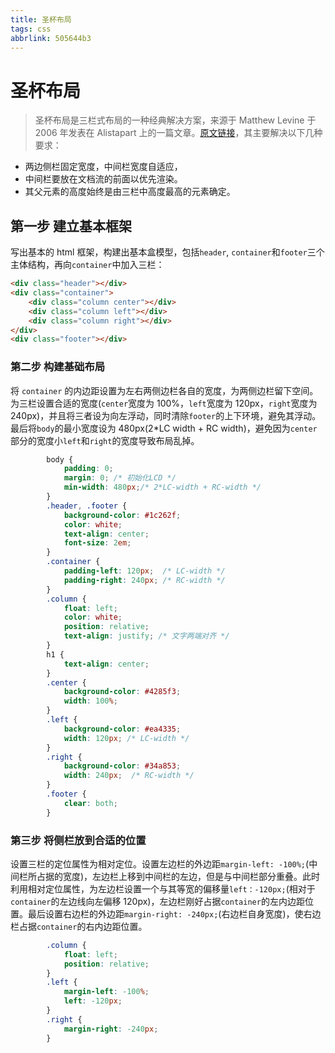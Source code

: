 ```yaml
---
title: 圣杯布局
tags: css
abbrlink: 505644b3
---
```

# 圣杯布局

> 圣杯布局是三栏式布局的一种经典解决方案，来源于 Matthew Levine 于 2006 年发表在 Alistapart 上的一篇文章。[原文链接](https://alistapart.com/article/holygrail)，其主要解决以下几种要求：

* 两边侧栏固定宽度，中间栏宽度自适应，
* 中间栏要放在文档流的前面以优先渲染。
* 其父元素的高度始终是由三栏中高度最高的元素确定。

## 第一步 建立基本框架

写出基本的 html 框架，构建出基本盒模型，包括`header`, `container`和`footer`三个主体结构，再向`container`中加入三栏：

```html
<div class="header"></div>
<div class="container">
    <div class="column center"></div>
    <div class="column left"></div>
    <div class="column right"></div>
</div>
<div class="footer"></div>
```

### 第二步 构建基础布局

将 `container` 的内边距设置为左右两侧边栏各自的宽度，为两侧边栏留下空间。为三栏设置合适的宽度(`center`宽度为 100%，`left`宽度为 120px，`right`宽度为240px)，并且将三者设为向左浮动，同时清除`footer`的上下环境，避免其浮动。最后将`body`的最小宽度设为 480px(2*LC width + RC width)，避免因为`center`部分的宽度小`left`和`right`的宽度导致布局乱掉。

```css
        body {
            padding: 0;
            margin: 0; /* 初始化LCD */
            min-width: 480px;/* 2*LC-width + RC-width */
        }
        .header, .footer {
            background-color: #1c262f;
            color: white;
            text-align: center;
            font-size: 2em;
        }
        .container {
            padding-left: 120px;  /* LC-width */
            padding-right: 240px; /* RC-width */
        }
        .column {
            float: left;
            color: white;
            position: relative;
            text-align: justify; /* 文字两端对齐 */
        }
        h1 {
            text-align: center;
        }
        .center {
            background-color: #4285f3;
            width: 100%;
        }
        .left {
            background-color: #ea4335;
            width: 120px; /* LC-width */
        }
        .right {
            background-color: #34a853;
            width: 240px;  /* RC-width */
        }
        .footer {
            clear: both;
        }
```

### 第三步 将侧栏放到合适的位置

设置三栏的定位属性为相对定位。设置左边栏的外边距`margin-left: -100%;`(中间栏所占据的宽度)，左边栏上移到中间栏的左边，但是与中间栏部分重叠。此时利用相对定位属性，为左边栏设置一个与其等宽的偏移量`left：-120px;`(相对于`container`的左边线向左偏移 120px)，左边栏刚好占据`container`的左内边距位置。最后设置右边栏的外边距`margin-right: -240px;`(右边栏自身宽度)，使右边栏占据`container`的右内边距位置。

```css
        .column {
            float: left;
            position: relative;
        }
        .left {
            margin-left: -100%;
            left: -120px;
        }
        .right {
            margin-right: -240px;
        }
```